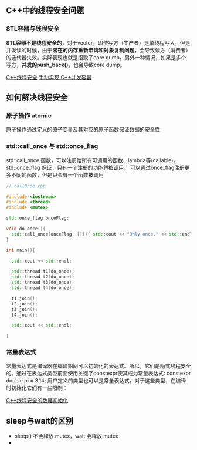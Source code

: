 ## C++中的线程安全问题
### STL容器与线程安全
**STL容器不是线程安全的**，对于vector，即使写方（生产者）是单线程写入，但是并发读的时候，由于**潜在的内存重新申请和对象复制问题**，会导致读方（消费者）的迭代器失效。实际表现也就是招致了core dump。另外一种情况，如果是多个写方，**并发的push_back()**，也会导致core dump。

[C++线程安全](https://www.cherryc4t.com/?p=240)
[手动实现 C++并发容器](https://www.jianshu.com/p/1e1af10054a2)

## 如何解决线程安全
### 原子操作 atomic
原子操作通过定义的原子变量及其对应的原子函数保证数据的安全性

### std::call_once 与 std::once_flag
std::call_once 函数，可以注册给所有可调用的函数、lambda等(callable)。
std::once_flag 保证，只有一个注册的功能将被调用。
可以通过once_flag注册更多不同的函数，但是只会有一个函数被调用
```C++
// callOnce.cpp

#include <iostream>
#include <thread>
#include <mutex>

std::once_flag onceFlag;

void do_once(){
  std::call_once(onceFlag, [](){ std::cout << "Only once." << std::endl; });
}

int main(){

  std::cout << std::endl;

  std::thread t1(do_once);
  std::thread t2(do_once);
  std::thread t3(do_once);
  std::thread t4(do_once);

  t1.join();
  t2.join();
  t3.join();
  t4.join();

  std::cout << std::endl;

}

```

### 常量表达式
常量表达式是编译器在编译期间可以初始化的表达式。所以，它们是隐式线程安全的。通过在表达式类型前面使用关键字constexpr使其成为常量表达式:
constexpr double pi = 3.14;
用户定义的类型也可以是常量表达式。对于这些类型，在编译时初始化它们有一些限制：

[C++线程安全的数据初始化](https://blog.csdn.net/y396397735/article/details/81125014)


## sleep与wait的区别
- sleep() 不会释放 mutex，wait 会释放 mutex
- 